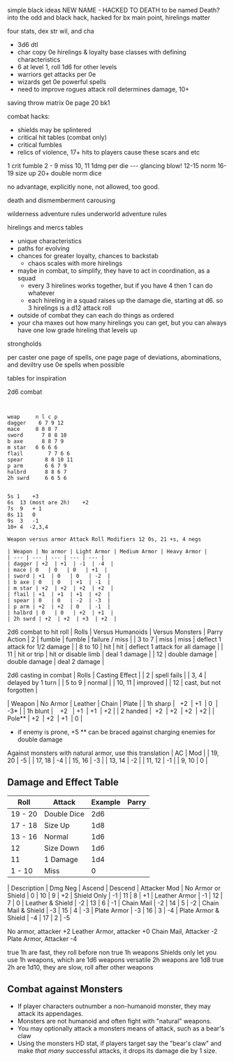 simple black ideas
NEW NAME - HACKED TO DEATH
to be named Death? into the odd and black hack, hacked for bx
main point, hirelings matter

four stats, dex str wil, and cha

- 3d6 dtl
- char copy 0e hirelings & loyalty base
    classes with defining characteristics
- 6 at level 1, roll 1d6 for other levels
- warriors get attacks per 0e
- wizards get 0e powerful spells
- need to improve rogues
    attack roll determines damage, 10+

saving throw matrix 0e page 20 bk1

combat hacks:

- shields may be splintered
- critical hit tables (combat only)
- critical fumbles
- relics of violence, 17+ hits to players cause these scars and etc

1 crit fumble
2 - 9 miss
10, 11 1dmg per die --- glancing blow!
12-15 norm
16-19 size up
20+ double norm dice

no advantage, explicitly none, not allowed, too good.

death and dismemberment
carousing

wilderness adventure rules
underworld adventure rules

hirelings and mercs tables

- unique characteristics
- paths for evolving
- chances for greater loyalty, chances to backstab
    - chaos scales with more hirelings
- maybe in combat, to simplify, they have to act in coordination, as a squad
    - every 3 hirelines works together, but if you have 4 then 1 can do whatever
    - each hireling in a squad raises up the damage die, starting at d6. so 3 hirelings is a d12 attack roll
- outside of combat they can each do things as ordered
- your cha maxes out how many hirelings you can get, but you can always have one low grade hireling that levels up

strongholds

per caster
one page of spells, one page page of deviations, abominations, and deviltry
use 0e spells when possible

tables for inspiration

2d6 combat

```


weap     n l c p
dagger	  6 7 9 12		
mace     8 8 8 7
sword	   7 8 8 10
b axe	   8 8 7 9
m star   6 6 6 6
flail		 7 7 6 6
spear		8 8 10 11
p arm		6 6 7 9 
halbrd		8 8 6 7 
2h swrd		6 6 5 6


5s 1    +3
6s	13 (most are 2h)    +2
7s	9   + 1
8s 11   0
9s	3   -1
10+ 4  -2,3,4

Weapon versus armor Attack Roll Modifiers 12 0s, 21 +s, 4 negs

| Weapon | No armor | Light Armor | Medium Armor | Heavy Armor |
| --- | --- | --- | --- | --- |
| dagger | +2  | +1  | -1  | -4  |
| mace | 0   | 0   | 0   | +1  |
| sword | +1  | 0   | 0   | -2  |
| b axe | 0   | 0   | +1  | -1  |
| m star | +2  | +2  | +2  | +2  |
| flail | +1  | +1  | +1  | +2  |
| spear | 0   | 0   | -2  | -3  |
| p arm | +2  | +2  | 0   | -1  |
| halbrd | 0   | 0   | +2  | +1  |
| 2h swrd | +2  | +2  | +3  | +2  |

```

2d6 combat to hit roll
| Rolls   | Versus Humanoids | Versus Monsters     | Parry Action
|	  2     | fumble					 | fumble					      | failure / miss                  | 
|	3 to 7  | miss					    | miss					        | deflect 1 attack for 1/2 damage |
| 8 to 10 | hit              | hit                 | deflect 1 attack for all damage |
|   11    | hit or trip      | hit or disable limb | deal 1 damage                   | 
|   12    | double damage    | double damage       | deal 2 damage                   | 

2d6 casting in combat
| Rolls   | Casting Effect         |
|    2   | spell fails             |
|	 3, 4  | delayed by 1 turn       |
| 5 to 9 | normal                  |
| 10, 11 | improved                |
|   12   | cast, but not forgotten |

|  Weapon  | No Armor | Leather | Chain | Plate |
| 1h sharp |    +2    |   +1    |   0   |  -3*  |
| 1h blunt |    +2    |   +1    |   +1  |  +2   |
| 2 handed |    +2    |   +2    |   +2  |  +2   |
| Pole**   |    +2    |   +2    |   +1  |   0   |
* if enemy is prone, +5
** can be braced against charging enemies for double damage

Against monsters with natural armor, use this translation
|   AC   | Mod |
| 19, 20 | -5  |
| 17, 18 | -4  |
| 15, 16 | -3  |
| 13, 14 | -2  |
| 11, 12 | -1  |
|  9, 10 |  0  |






## Damage and Effect Table
| Roll    | Attack       | Example | Parry |
| ------- | ------------ | ------- |-------|
| 19 - 20 | Double Dice  |   2d6   |
| 17 - 18 | Size Up      |   1d8   |
| 13 - 16 | Normal       |   1d6   |
|    12   | Size Down    |   1d6   |
|    11   | 1 Damage     |   1d4   |
| 1 - 10  | Miss         |    0    |


| Description          | Dmg Neg | Ascend | Descend | Attacker Mod
| No Armor or Shield   |    0    |   10   |    9    | +2
| Shield Only          |   -1    |   11   |    8    | +1
| Leather Armor        |   -1    |   12   |    7    | 0
| Leather & Shield     |   -2    |   13   |    6    | -1
| Chain Mail           |   -2    |   14   |    5    | -2
| Chain Mail & Shield  |   -3    |   15   |    4    | -3
| Plate Armor          |   -3    |   16   |    3    | -4
| Plate Armor & Shield |   -4    |   17   |    2    | -5

No armor, attacker +2
Leather Armor, attacker +0
Chain Mail, Attacker -2
Plate Armor, Attacker -4

true 1h are fast, they roll before non true 1h weapons
Shields only let you use 1h weapons, which are 1d6 weapons
versatile 2h weapons are 1d8
true 2h are 1d10, they are slow, roll after other weapons


## Combat against Monsters
- If player characters outnumber a non-humanoid monster, they may attack its appendages.
- Monsters are not humanoid and often fight with "natural" weapons.
- You may optionally attack a monsters means of attack, such as a bear's claw
- Using the monsters HD stat, if players target say the "bear's claw" and make *that many* successful attacks, it drops its damage die by 1 size.

